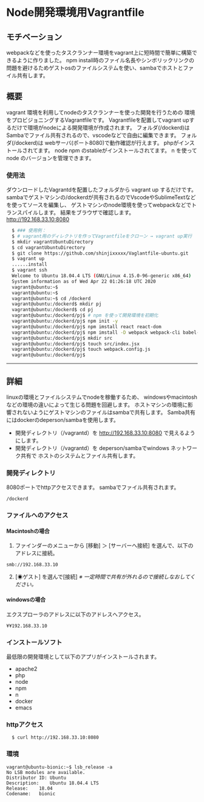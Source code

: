 # Node開発環境用Vagrantfile

## モチベーション
webpackなどを使ったタスクランナー環境をvagrant上に短時間で簡単に構築できるように作りました。
npm install時のファイル名長やシンボリックリンクの問題を避けるためゲストosのファイルシステムを使い、sambaでホストとファイル共有します。

## 概要
vagrant 環境を利用してnodeのタスクランナーを使った開発を行うための
環境をプロビジョニングするVagrantfileです。
Vagrantfileを配置してvagrant upするだけで環境がnodeによる開発環境が作成されます。
フォルダ(/dockerd)はSambaでファイル共有されるので、vscodeなどで自由に編集できます。
フォルダ(/dockerd)は webサーバ(ポート8080)で動作確認が行えます。
phpがインストールされてます。
node npm のstableがインストールされてます。
n を使って node のバージョンを管理できます。

### 使用法
ダウンロードしたVagrantdを配置したフォルダから vagrant up するだけです。
sambaでゲストマシンの/dockerdが共有されるのでVscodeやSublimeTextなどを使ってソースを編集し、
ゲストマシンのnode環境を使ってwebpackなどでトランスパイルします。
結果をブラウザで確認します。
http://192.168.33.10:8080
```bash
  $ ### 使用例：
  $ # vagrant用のディレクトリを作ってVagrantfileをクローン → vagrant up実行
  $ mkdir vagrantUbuntuDirectory
  $ cd vagrantUbuntuDirectory
  $ git clone https://github.com/shinjixxxxx/Vaglantfile-ubuntu.git
  $ vagrant up
  ......install
  $ vagrant ssh
  Welcome to Ubuntu 18.04.4 LTS (GNU/Linux 4.15.0-96-generic x86_64)
  System information as of Wed Apr 22 01:26:18 UTC 2020
  vagrant@ubuntu:~$
  vagrant@ubuntu:~$
  vagrant@ubuntu:~$ cd /dockerd
  vagrant@ubuntu:/dockerd$ mkdir pj
  vagrant@ubuntu:/dockerd$ cd pj
  vagrant@ubuntu:/dockerd/pj$ # npm を使って開発環境を初期化
  vagrant@ubuntu:/dockerd/pj$ npm init -y
  vagrant@ubuntu:/dockerd/pj$ npm imstall react react-dom
  vagrant@ubuntu:/dockerd/pj$ npm imstall -D webpack webpack-cli babel-loader @babel/core @babel/preset-env @babel/preset-react
  vagrant@ubuntu:/dockerd/pj$ mkdir src
  vagrant@ubuntu:/dockerd/pj$ touch src/index.jsx
  vagrant@ubuntu:/dockerd/pj$ touch webpack.config.js
  vagrant@ubuntu:/dockerd/pj$

```
  
  
---
## 詳細
linuxの環境とファイルシステムでnodeを稼働するため、
windowsやmacintoshなどの環境の違いによって生じる問題を回避します。
ホストマシンの環境に影響されないようにゲストマシンのファイルはsambaで共有します。
Samba共有にはdockerのdeperson/sambaを使用します。

- 開発ディレクトリ（/vagrantd）を http://192.168.33.10:8080 で見えるようにします。
- 開発ディレクトリ（/vagrantd）を deperson/sambaでwindows ネットワーク共有で
  ホストのシステムとファイル共有します。

### 開発ディレクトリ
8080ポートでhttpアクセスできます。
sambaでファイル共有されます。
```
/dockerd
```
### ファイルへのアクセス
#### Macintoshの場合
1. ファインダーのメニューから
[移動] ＞ [サーバーへ接続]
を選んで、以下のアドレスに接続。
```
smb://192.168.33.10
```
2. [◉ゲスト] を選んで[接続]
*※ 一定時間で共有が外れるので接続しなおしてください。*
   
#### windowsの場合
エクスプローラのアドレスに以下のアドレスへアクセス。
```
¥¥192.168.33.10
```
### インストールソフト 
最低限の開発環境として以下のアプリがインストールされます。
- apache2
- php
- node
- npm 
- n
- docker
- emacs
  
### httpアクセス
```
  $ curl http://192.168.33.10:8080
```
  
### 環境
```
vagrant@ubuntu-bionic:~$ lsb_release -a
No LSB modules are available.
Distributor ID:	Ubuntu
Description:	Ubuntu 18.04.4 LTS
Release:	18.04
Codename:	bionic
```
